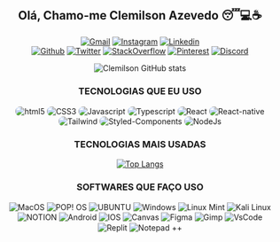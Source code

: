 
<div align="center" width="80%">

## Olá, Chamo-me Clemilson Azevedo 😴💻☕


[![Gmail](https://img.shields.io/badge/Gmail-D14836?style=for-the-badge&logo=gmail&logoColor=white)](mailto:Clemilsondeazevedo@gmail.com) [![Instagram](https://img.shields.io/badge/Instagram-E4405F?style=for-the-badge&logo=instagram&logoColor=white)](https://www.instagram.com/_clemilsonazevedo_/?igshid=YmMyMTA2M2Y%3D) [![Linkedin](https://img.shields.io/badge/LinkedIn-0077B5?style=for-the-badge&logo=linkedin&logoColor=white)](https://www.linkedin.com/in/clemilson-azevedo-6a9003238/)<br/>[![Github](https://img.shields.io/badge/GitHub-100000?style=for-the-badge&logo=github&logoColor=white)](https://github.com/ClemilsonAzevedo) [![Twitter](	https://img.shields.io/badge/Twitter-1DA1F2?style=for-the-badge&logo=twitter&logoColor=white)](https://twitter.com/_ClemAzevedo_) [![StackOverflow](https://img.shields.io/badge/Stack_Overflow-FE7A16?style=for-the-badge&logo=stack-overflow&logoColor=white)](https://stackoverflow.com/users/21653723/clemilson-de-azevedo) [![Pinterest](https://img.shields.io/badge/Pinterest-%23E60023.svg?&style=for-the-badge&logo=Pinterest&logoColor=white)](https://www.pinterest.com/clemilsondeazevedo/) [![Discord](https://img.shields.io/badge/Discord-7289DA?style=for-the-badge&logo=discord&logoColor=white)](https://discord.com/channels/C23M1250N#3288)

![Clemilson GitHub stats](https://github-readme-stats.vercel.app/api?username=clemilsonazevedo&show_icons=true&theme=dark)

### TECNOLOGIAS QUE EU USO

<div style="display: inline-block">
    <img style="border-radius: 8px" align="center" alt="html5 " src="https://img.shields.io/badge/HTML5-E34F26?style=for-the-badge&logo=html5&logoColor=white"/> 
    <img style="border-radius: 8px" align="center" alt="CSS3 " src="https://img.shields.io/badge/CSS3-1572B6?style=for-the-badge&logo=css3&logoColor=white"/>
    <img style="border-radius: 8px" align="center" alt="Javascript " src="https://img.shields.io/badge/JavaScript-F7DF1E?style=for-the-badge&logo=javascript&logoColor=black"/>
    <img style="border-radius: 8px" align="center" alt="Typescript " src="https://img.shields.io/badge/TypeScript-007ACC?style=for-the-badge&logo=typescript&logoColor=white"/>
    <img style="border-radius: 8px" align="center" alt="React " src="https://img.shields.io/badge/React-20232A?style=for-the-badge&logo=react&logoColor=61DAFB"/>
    <img style="border-radius: 8px" align="center" alt="React-native " src="https://img.shields.io/badge/React_Native-20232A?style=for-the-badge&logo=react&logoColor=61DAFB"/><br/>
    <img style="border-radius: 8px" align="center" alt="Tailwind " src="https://img.shields.io/badge/Tailwind_CSS-38B2AC?style=for-the-badge&logo=tailwind-css&logoColor=white"/>
    <img style="border-radius: 8px" align="center" alt="Styled-Components " src="https://img.shields.io/badge/styled--components-DB7093?style=for-the-badge&logo=styled-components&logoColor=white"/>
    <img style="border-radius: 8px" align="center" alt="NodeJs " src="https://img.shields.io/badge/Node.js-43853D?style=for-the-badge&logo=node.js&logoColor=white"/>

</div>

### TECNOLOGIAS MAIS USADAS

[![Top Langs](https://github-readme-stats.vercel.app/api/top-langs/?username=clemilsonazevedo)](https://github.com/clemilsonazevedo/github-readme-stats)


###  SOFTWARES QUE FAÇO USO

<div style="display: inline-block">
    <img align="center" alt="MacOS " src="https://img.shields.io/badge/mac%20os-000000?style=for-the-badge&logo=apple&logoColor=white"/> 
    <img align="center" alt="POP! OS " src="https://img.shields.io/badge/Pop!_OS-48B9C7?style=for-the-badge&logo=Pop!_OS&logoColor=white"/>
    <img align="center" alt="UBUNTU " src="https://img.shields.io/badge/Ubuntu-E95420?style=for-the-badge&logo=ubuntu&logoColor=white"/>
    <img align="center" alt="Windows " src="https://img.shields.io/badge/Windows-0078D6?style=for-the-badge&logo=windows&logoColor=white"/>
    <img align="center" alt="Linux Mint " src="https://img.shields.io/badge/Linux_Mint-87CF3E?style=for-the-badge&logo=linux-mint&logoColor=white"/>
    <img align="center" alt="Kali Linux" src="https://img.shields.io/badge/Kali_Linux-557C94?style=for-the-badge&logo=kali-linux&logoColor=white"/><br/>
    <img align="center" alt="NOTION " src="https://img.shields.io/badge/Notion-000000?style=for-the-badge&logo=notion&logoColor=white"/> 
    <img align="center" alt="Android " src="https://img.shields.io/badge/Android-3DDC84?style=for-the-badge&logo=android&logoColor=white"/>
    <img align="center" alt="IOS " src="https://img.shields.io/badge/iOS-000000?style=for-the-badge&logo=ios&logoColor=white"/>
    <img align="center" alt="Canvas " src="https://img.shields.io/badge/Canva-%2300C4CC.svg?&style=for-the-badge&logo=Canva&logoColor=white"/>
    <img align="center" alt="Figma " src="	https://img.shields.io/badge/Figma-F24E1E?style=for-the-badge&logo=figma&logoColor=white"/>
    <img align="center" alt="Gimp" src="https://img.shields.io/badge/gimp-5C5543?style=for-the-badge&logo=gimp&logoColor=white"/>
    <img align="center" alt="VsCode " src="https://img.shields.io/badge/Visual_Studio_Code-0078D4?style=for-the-badge&logo=visual%20studio%20code&logoColor=white"/> <br/>
    <img align="center" alt="Replit " src="	https://img.shields.io/badge/replit-667881?style=for-the-badge&logo=replit&logoColor=white"/>
    <img align="center" alt="Notepad ++" src="https://img.shields.io/badge/Notepad++-90E59A.svg?style=for-the-badge&logo=notepad%2B%2B&logoColor=black"/>

</div>

</div>
